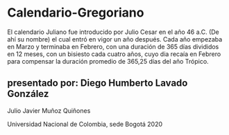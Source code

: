 # Calendario-Gregoriano
El calendario Juliano fue introducido por Julio Cesar en el año 46 a.C. (De ahí su nombre) el cual entró en vigor un año después. Cada año empezaba en Marzo y terminaba en Febrero, con una duración de 365 días divididos en 12 meses, con un bisiesto cada cuatro años, cuyo dia recaía en Febrero para compensar la duración promedio de 365,25 días del año Trópico.

presentado por:
Diego Humberto Lavado González
-
Julio Javier Muñoz Quiñones

Universidad Nacional de Colombia, sede Bogotá
2020
